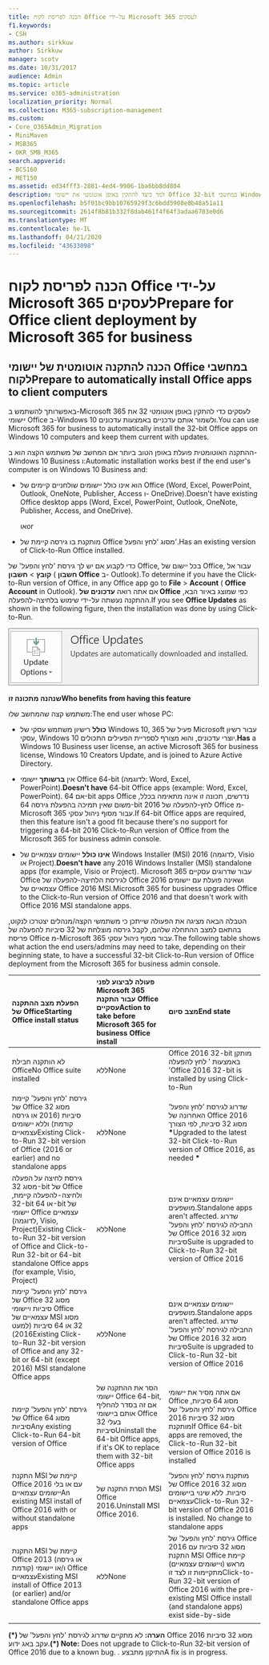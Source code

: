 ```yaml
---
title: הכנה לפריסת לקוח Office על-ידי Microsoft 365 לעסקים
f1.keywords:
- CSH
ms.author: sirkkuw
author: Sirkkuw
manager: scotv
ms.date: 10/31/2017
audience: Admin
ms.topic: article
ms.service: o365-administration
localization_priority: Normal
ms.collection: M365-subscription-management
ms.custom:
- Core_O365Admin_Migration
- MiniMaven
- MSB365
- OKR_SMB_M365
search.appverid:
- BCS160
- MET150
ms.assetid: ed34fff3-2881-4ed4-9906-1ba6bb8dd804
description: למד כיצד להתקין באופן אוטומטי את יישומי Office 32-bit במחשבי Windows 10 ולעדכן אותם.
ms.openlocfilehash: b5f01bc9bb10765929f3c6bdd5908e8b48a51a11
ms.sourcegitcommit: 2614f8b81b332f8dab461f4f64f3adaa6703e0d6
ms.translationtype: MT
ms.contentlocale: he-IL
ms.lasthandoff: 04/21/2020
ms.locfileid: "43633098"
---
```

# <a name="prepare-for-office-client-deployment-by-microsoft-365-for-business"></a><span data-ttu-id="d3dd6-103">הכנה לפריסת לקוח Office על-ידי Microsoft 365 לעסקים</span><span class="sxs-lookup"><span data-stu-id="d3dd6-103">Prepare for Office client deployment by Microsoft 365 for business</span></span>

## <a name="prepare-to-automatically-install-office-apps-to-client-computers"></a><span data-ttu-id="d3dd6-104">הכנה להתקנה אוטומטית של יישומי Office במחשבי לקוח</span><span class="sxs-lookup"><span data-stu-id="d3dd6-104">Prepare to automatically install Office apps to client computers</span></span>

<span data-ttu-id="d3dd6-105">באפשרותך להשתמש ב-Microsoft 365 לעסקים כדי להתקין באופן אוטומטי 32 את יישומי Office ב-Windows 10 ולשמור אותם עדכניים באמצעות עדכונים.</span><span class="sxs-lookup"><span data-stu-id="d3dd6-105">You can use Microsoft 365 for business to automatically install the 32-bit Office apps on Windows 10 computers and keep them current with updates.</span></span>
  
<span data-ttu-id="d3dd6-106">ההתקנה האוטומטית פועלת באופן הטוב ביותר אם המחשב של משתמש הקצה הוא ב-Windows 10 Business ו:</span><span class="sxs-lookup"><span data-stu-id="d3dd6-106">Automatic installation works best if the end user's computer is on Windows 10 Business and:</span></span>
  
- <span data-ttu-id="d3dd6-107">הוא אינו כולל יישומים שולחניים קיימים של Office (‏Word, ‏Excel, ‏PowerPoint, ‏Outlook, ‏OneNote, ‏Publisher, ‏Access ו- OneDrive).</span><span class="sxs-lookup"><span data-stu-id="d3dd6-107">Doesn't have existing Office desktop apps (Word, Excel, PowerPoint, Outlook, OneNote, Publisher, Access, and OneDrive).</span></span>
    
    <span data-ttu-id="d3dd6-108">או</span><span class="sxs-lookup"><span data-stu-id="d3dd6-108">or</span></span>
    
- <span data-ttu-id="d3dd6-109">מותקנת בו גירסה קיימת של Office מסוג 'לחץ והפעל'.</span><span class="sxs-lookup"><span data-stu-id="d3dd6-109">Has an existing version of Click-to-Run Office installed.</span></span>
    
<span data-ttu-id="d3dd6-110">כדי לקבוע אם יש לך גירסת 'לחץ והפעל' של Office, בכל יישום של Office, עבור אל **קובץ** \> **חשבון** ( **חשבון Office** ב- Outlook).</span><span class="sxs-lookup"><span data-stu-id="d3dd6-110">To determine if you have the Click-to-Run version of Office, in any Office app go to **File** \> **Account** ( **Office Account** in Outlook).</span></span> <span data-ttu-id="d3dd6-111">אם אתה רואה **עדכונים של Office** כפי שמוצג באיור הבא, ההתקנה נעשתה על-ידי שימוש בלחיצה-להפעלה.</span><span class="sxs-lookup"><span data-stu-id="d3dd6-111">If you see **Office Updates** as shown in the following figure, then the installation was done by using Click-to-Run.</span></span> 
  
![Screenshot of Office updates in Office app Account](../media/e3439380-fa43-4ed6-ae5d-64851c297df5.png)
  
 <span data-ttu-id="d3dd6-113">**שנהנה מתכונה זו**</span><span class="sxs-lookup"><span data-stu-id="d3dd6-113">**Who benefits from having this feature**</span></span>
  
<span data-ttu-id="d3dd6-114">משתמש קצה שהמחשב שלו:</span><span class="sxs-lookup"><span data-stu-id="d3dd6-114">The end user whose PC:</span></span>
  
- <span data-ttu-id="d3dd6-115">**כולל** רישיון משתמש עסקי של Windows 10, 365 פעיל של Microsoft עבור רשיון עסקי, Windows 10 יוצרי עדכונים, והוא מצורף לספריית הפעילים התכולים.</span><span class="sxs-lookup"><span data-stu-id="d3dd6-115">**Has**  a Windows 10 Business user license, an active Microsoft 365 for business license, Windows 10 Creators Update, and is joined to Azure Active Directory.</span></span> 
    
- <span data-ttu-id="d3dd6-116">אין **ברשותך** יישומי Office 64-bit (לדוגמה: Word, Excel, PowerPoint).</span><span class="sxs-lookup"><span data-stu-id="d3dd6-116">**Doesn't have** 64-bit Office apps (example: Word, Excel, PowerPoint).</span></span> <span data-ttu-id="d3dd6-117">אם 64-bit apps Office נדרשים, תכונה זו אינה מתאימה בכלל, משום שאין תמיכה בהפעלת גירסה 64-bit 2016 לחץ-להפעלה של Office מ-Microsoft 365 עבור מסוף ניהול עסקי.</span><span class="sxs-lookup"><span data-stu-id="d3dd6-117">If 64-bit Office apps are required, then this feature isn't a good fit because there's no support for triggering a 64-bit 2016 Click-to-Run version of Office from the Microsoft 365 for business admin console.</span></span> 
    
- <span data-ttu-id="d3dd6-118">**אינו כולל** יישומים עצמאיים של Windows Installer (MSI) 2016 (לדוגמה, Visio או Project).</span><span class="sxs-lookup"><span data-stu-id="d3dd6-118">**Doesn't have** any 2016 Windows Installer (MSI) standalone apps (for example, Visio or Project).</span></span> <span data-ttu-id="d3dd6-119">Microsoft 365 עבור שדרוגים עסקיים Office לגירסת הלחיצה-להפעלה של Office 2016 ושאינה פועלת עם יישומים עצמאיים של Office 2016 MSI.</span><span class="sxs-lookup"><span data-stu-id="d3dd6-119">Microsoft 365 for business upgrades Office to the Click-to-Run version of Office 2016 and that doesn't work with Office 2016 MSI standalone apps.</span></span> 
    
<span data-ttu-id="d3dd6-120">הטבלה הבאה מציגה את הפעולה שייתכן כי משתמשי הקצה/מנהלים יצטרכו לנקוט, בהתאם למצב ההתחלה שלהם, לקבל גירסה מוצלחת של 32 סיביות להפעלה של פריסת Office מ-Microsoft 365 עבור מסוף ניהול עסקי.</span><span class="sxs-lookup"><span data-stu-id="d3dd6-120">The following table shows what action the end users/admins may need to take, depending on their beginning state, to have a successful 32-bit Click-to-Run version of Office deployment from the Microsoft 365 for business admin console.</span></span>
  
|<span data-ttu-id="d3dd6-121">**הפעלת מצב ההתקנה של Office**</span><span class="sxs-lookup"><span data-stu-id="d3dd6-121">**Starting Office install status**</span></span>|<span data-ttu-id="d3dd6-122">**פעולה לביצוע לפני Microsoft 365 עבור התקנת Office עסקיים**</span><span class="sxs-lookup"><span data-stu-id="d3dd6-122">**Action to take before Microsoft 365 for business Office install**</span></span>|<span data-ttu-id="d3dd6-123">**מצב סיום**</span><span class="sxs-lookup"><span data-stu-id="d3dd6-123">**End state**</span></span>|
|:-----|:-----|:-----|
|<span data-ttu-id="d3dd6-124">לא הותקנה חבילת Office</span><span class="sxs-lookup"><span data-stu-id="d3dd6-124">No Office suite installed</span></span>  <br/> |<span data-ttu-id="d3dd6-125">ללא</span><span class="sxs-lookup"><span data-stu-id="d3dd6-125">None</span></span>  <br/> |<span data-ttu-id="d3dd6-126">Office 2016 32-bit מותקן באמצעות ' לחץ להפעלה '</span><span class="sxs-lookup"><span data-stu-id="d3dd6-126">Office 2016 32-bit is installed by using Click-to-Run</span></span>  <br/> |
|<span data-ttu-id="d3dd6-127">גירסת 'לחץ והפעל' קיימת של Office מסוג 32 סיביות (2016 או גירסה קודמת) וללא יישומים עצמאיים</span><span class="sxs-lookup"><span data-stu-id="d3dd6-127">Existing Click-to-Run 32-bit version of Office (2016 or earlier) and no standalone apps</span></span>  <br/> |<span data-ttu-id="d3dd6-128">ללא</span><span class="sxs-lookup"><span data-stu-id="d3dd6-128">None</span></span>  <br/> |<span data-ttu-id="d3dd6-129">שדרוג לגירסת 'לחץ והפעל' האחרונה של Office 2016 מסוג 32 סיביות, לפי הצורך **\***</span><span class="sxs-lookup"><span data-stu-id="d3dd6-129">Upgraded to the latest 32-bit Click-to-Run version of Office 2016, as needed **\***</span></span> <br/> |
|<span data-ttu-id="d3dd6-130">גירסת לחיצה על הפעלה מסוג 32-bit של Office ולחיצה-להפעלה קיימת, 32-bit או 64-bit של יישומי Office עצמאיים (לדוגמה, Visio, Project)</span><span class="sxs-lookup"><span data-stu-id="d3dd6-130">Existing Click-to-Run 32-bit version of Office and Click-to-Run 32-bit or 64-bit standalone Office apps (for example, Visio, Project)</span></span>  <br/> |<span data-ttu-id="d3dd6-131">ללא</span><span class="sxs-lookup"><span data-stu-id="d3dd6-131">None</span></span>  <br/> |<span data-ttu-id="d3dd6-132">יישומים עצמאיים אינם מושפעים.</span><span class="sxs-lookup"><span data-stu-id="d3dd6-132">Standalone apps aren't affected.</span></span> <span data-ttu-id="d3dd6-133">שדרוג החבילה לגירסת 'לחץ והפעל' של Office 2016 מסוג 32 סיביות</span><span class="sxs-lookup"><span data-stu-id="d3dd6-133">Suite is upgraded to Click-to-Run 32-bit version of Office 2016</span></span>  <br/> |
|<span data-ttu-id="d3dd6-134">גירסת 'לחץ והפעל' קיימת של Office מסוג 32 סיביות ויישומי Office עצמאיים של MSI מסוג 32 או 64 סיביות (למעט 2016)</span><span class="sxs-lookup"><span data-stu-id="d3dd6-134">Existing Click-to-Run 32-bit version of Office and any 32-bit or 64-bit (except 2016) MSI standalone Office apps</span></span>  <br/> |<span data-ttu-id="d3dd6-135">ללא</span><span class="sxs-lookup"><span data-stu-id="d3dd6-135">None</span></span>  <br/> |<span data-ttu-id="d3dd6-136">יישומים עצמאיים אינם מושפעים.</span><span class="sxs-lookup"><span data-stu-id="d3dd6-136">Standalone apps aren't affected.</span></span> <span data-ttu-id="d3dd6-137">שדרוג החבילה לגירסת 'לחץ והפעל' של Office 2016 מסוג 32 סיביות</span><span class="sxs-lookup"><span data-stu-id="d3dd6-137">Suite is upgraded to Click-to-Run 32-bit version of Office 2016</span></span>  <br/> ||||
|<span data-ttu-id="d3dd6-138">גירסת 'לחץ והפעל' קיימת של Office מסוג 64 סיביות</span><span class="sxs-lookup"><span data-stu-id="d3dd6-138">Any existing Click-to-Run 64-bit version of Office</span></span>  <br/> |<span data-ttu-id="d3dd6-139">הסר את ההתקנה של יישומי Office 64-bit, אם זה בסדר להחליף אותם ביישומי Office בעלי 32 סיביות</span><span class="sxs-lookup"><span data-stu-id="d3dd6-139">Uninstall the 64-bit Office apps, if it's OK to replace them with 32-bit Office apps</span></span>  <br/> |<span data-ttu-id="d3dd6-140">אם אתה מסיר את יישומי Office מסוג 64 סיביות, גירסת 'לחץ והפעל' של Office 2016 מסוג 32 סיביות מותקנת</span><span class="sxs-lookup"><span data-stu-id="d3dd6-140">If Office 64-bit apps are removed, the Click-to-Run 32-bit version of Office 2016 is installed</span></span>  <br/> |
|<span data-ttu-id="d3dd6-141">התקנת MSI קיימת של Office 2016 עם או בלי יישומים עצמאיים</span><span class="sxs-lookup"><span data-stu-id="d3dd6-141">An existing MSI install of Office 2016 with or without standalone apps</span></span>  <br/> |<span data-ttu-id="d3dd6-142">הסרת התקנה של MSI Office 2016.</span><span class="sxs-lookup"><span data-stu-id="d3dd6-142">Uninstall MSI Office 2016.</span></span>  <br/> |<span data-ttu-id="d3dd6-p106">מותקנת גירסת 'לחץ והפעל' של Office 2016 מסוג 32 סיביות. ללא שינוי ביישומים עצמאיים</span><span class="sxs-lookup"><span data-stu-id="d3dd6-p106">Click-to-Run 32-bit version of Office 2016 is installed. No change to standalone apps</span></span>  <br/> |
|<span data-ttu-id="d3dd6-145">התקנת MSI קיימת של Office 2013 (או גירסה קודמת) ו/או יישומי Office עצמאיים</span><span class="sxs-lookup"><span data-stu-id="d3dd6-145">Existing MSI install of Office 2013 (or earlier) and/or standalone Office apps</span></span>  <br/> |<span data-ttu-id="d3dd6-146">ללא</span><span class="sxs-lookup"><span data-stu-id="d3dd6-146">None</span></span>  <br/> |<span data-ttu-id="d3dd6-147">גירסת 'לחץ והפעל' של Office 2016 מסוג 32 סיביות עם התקנת MSI Office קיימת מראש (ויישומים עצמאיים) מתקיימות זו לצד זו</span><span class="sxs-lookup"><span data-stu-id="d3dd6-147">Click-to-Run 32-bit version of Office 2016 with the pre-existing MSI Office install (and standalone apps) exist side-by-side</span></span>  <br/> |
||||
   
 <span data-ttu-id="d3dd6-148">**(\*) הערה:** לא מתקיים שדרוג לגירסת 'לחץ והפעל' של Office 2016 מסוג 32 סיביות עקב באג ידוע.</span><span class="sxs-lookup"><span data-stu-id="d3dd6-148">**(\*) Note:** Does not upgrade to Click-to-Run 32-bit version of Office 2016 due to a known bug.</span></span> <span data-ttu-id="d3dd6-149">. התיקון מתבצע</span><span class="sxs-lookup"><span data-stu-id="d3dd6-149">A fix is in progress.</span></span> 
  

